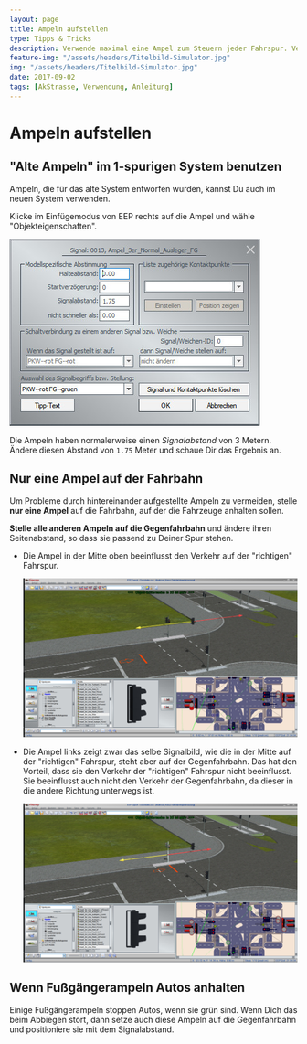 ```yaml
---
layout: page
title: Ampeln aufstellen
type: Tipps & Tricks
description: Verwende maximal eine Ampel zum Steuern jeder Fahrspur. Verwende "alte" Ampeln mit dem richtigen Abstand im 1-Spur-System.
feature-img: "/assets/headers/Titelbild-Simulator.jpg"
img: "/assets/headers/Titelbild-Simulator.jpg"
date: 2017-09-02
tags: [AkStrasse, Verwendung, Anleitung]
---
```


# Ampeln aufstellen

## "Alte Ampeln" im 1-spurigen System benutzen

Ampeln, die für das alte System entworfen wurden, kannst Du auch im neuen System verwenden.

Klicke im Einfügemodus von EEP rechts auf die Ampel und wähle "Objekteigenschaften".

![BILD](../assets/tutorial/ampeln/signalabstand3.jpg)

Die Ampeln haben normalerweise einen _Signalabstand_ von 3 Metern. Ändere diesen Abstand von `1.75` Meter und schaue Dir das Ergebnis an.

## Nur eine Ampel auf der Fahrbahn

Um Probleme durch hintereinander aufgestellte Ampeln zu vermeiden, stelle **nur eine Ampel** auf die Fahrbahn, auf der die Fahrzeuge anhalten sollen.

**Stelle alle anderen Ampeln auf die Gegenfahrbahn** und ändere ihren Seitenabstand, so dass sie passend zu Deiner Spur stehen.

* Die Ampel in der Mitte oben beeinflusst den Verkehr auf der "richtigen" Fahrspur.

    ![BILD](../assets/tutorial/ampeln/signalabstand2.jpg)

* Die Ampel links zeigt zwar das selbe Signalbild, wie die in der Mitte auf der "richtigen" Fahrspur, steht aber auf der Gegenfahrbahn. Das hat den Vorteil, dass sie den Verkehr der "richtigen" Fahrspur nicht beeinflusst. Sie beeinflusst auch nicht den Verkehr der Gegenfahrbahn, da dieser in die andere Richtung unterwegs ist.

    ![BILD](../assets/tutorial/ampeln/signalabstand1.jpg)

## Wenn Fußgängerampeln Autos anhalten

Einige Fußgängerampeln stoppen Autos, wenn sie grün sind. Wenn Dich das beim Abbiegen stört, dann setze auch diese Ampeln auf die Gegenfahrbahn und positioniere sie mit dem Signalabstand.
